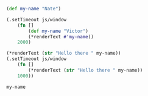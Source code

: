 ```clojure
(def my-name "Nate")

(.setTimeout js/window
	(fn []
		(def my-name "Victor")
		(*renderText #'my-name))
	2000)
```

```clojure
(*renderText (str "Hello there " my-name))
(.setTimeout js/window
	(fn []
		(*renderText (str "Hello there " my-name))
	1000))
```

```clojure
my-name
```